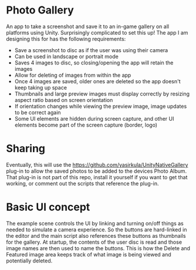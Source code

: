 # Photo Gallery
An app to take a screenshot and save it to an in-game gallery on all platforms using Unity.  Surprisingly complicated to set this up!  The app I am designing this for has the following requirements:
* Save a screenshot to disc as if the user was using their camera
* Can be used in landscape or portrait mode
* Saves 4 images to disc, so closing/opening the app will retain the images
* Allow for deleting of images from within the app
* Once 4 images are saved, older ones are deleted so the app doesn't keep taking up space
* Thumbnails and large preview images must display correctly by resizing aspect ratio based on screen orientation
* If orientation changes while viewing the preview image, image updates to be correct again
* Some UI elements are hidden during screen capture, and other UI elements become part of the screen capture (border, logo)

# Sharing
Eventually, this will use the https://github.com/yasirkula/UnityNativeGallery plug-in to allow the saved photos to be added to the devices Photo Album. That plug-in is not part of this repo, install it yourself if you want to get that working, or comment out the scripts that reference the plug-in.
# Basic UI concept
The example scene controls the UI by linking and turning on/off things as needed to simulate a camera experience. So the buttons are hard-linked in the editor and the main script also references these buttons as thumbnails for the gallery. At startup, the contents of the user disc is read and those image names are then used to name the buttons. This is how the Delete and Featured image area keeps track of what image is being viewed and potentially deleted.
